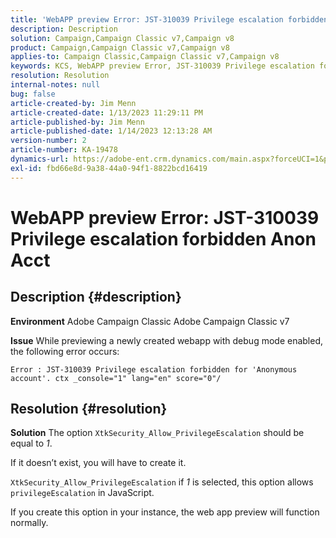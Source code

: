 ```yaml
---
title: 'WebAPP preview Error: JST-310039 Privilege escalation forbidden Anon Acct'
description: Description
solution: Campaign,Campaign Classic v7,Campaign v8
product: Campaign,Campaign Classic v7,Campaign v8
applies-to: Campaign Classic,Campaign Classic v7,Campaign v8
keywords: KCS, WebAPP preview Error, JST-310039 Privilege escalation forbidden for 'Anonymous account'. ctx _console="1" lang=", ACC, Adobe Campaign Classic, Adobe Campaign Classic v7
resolution: Resolution
internal-notes: null
bug: false
article-created-by: Jim Menn
article-created-date: 1/13/2023 11:29:11 PM
article-published-by: Jim Menn
article-published-date: 1/14/2023 12:13:28 AM
version-number: 2
article-number: KA-19478
dynamics-url: https://adobe-ent.crm.dynamics.com/main.aspx?forceUCI=1&pagetype=entityrecord&etn=knowledgearticle&id=31556c12-9a93-ed11-aad1-6045bd0065f9
exl-id: fbd66e8d-9a38-44a0-94f1-8822bcd16419
---
```

# WebAPP preview Error: JST-310039 Privilege escalation forbidden Anon Acct

## Description {#description}


<b>Environment</b>
 Adobe Campaign Classic
 Adobe Campaign Classic v7

<b>Issue</b>
 While previewing a newly created webapp with debug mode enabled, the following error occurs:


```
Error : JST-310039 Privilege escalation forbidden for 'Anonymous account'. ctx _console="1" lang="en" score="0"/
```



## Resolution {#resolution}


<b>Solution</b>
The option `XtkSecurity_Allow_PrivilegeEscalation` should be equal to *1*.

If it doesn’t exist, you will have to create it.

`XtkSecurity_Allow_PrivilegeEscalation` if *1* is selected, this option allows `privilegeEscalation` in JavaScript.

If you create this option in your instance, the web app preview will function normally.
